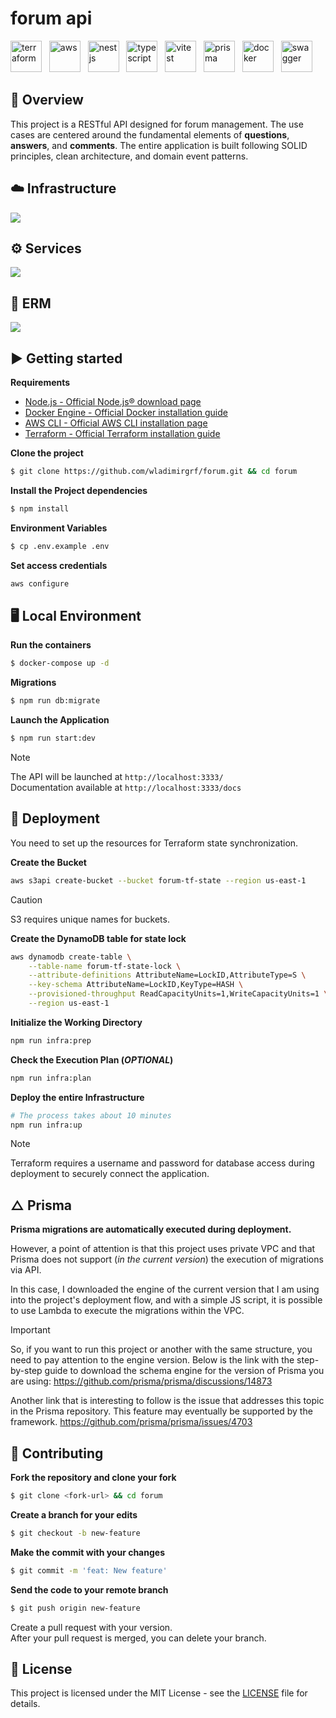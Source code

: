 # forum api

<p float="left">
  <img alt="terraform" src=".github/assets/terraform.svg" height="50"/> &nbsp;
  <img alt="aws" src=".github/assets/aws.svg" height="50" /> &nbsp;
  <img alt="nestjs" src=".github/assets/nestjs.svg" height="50"/> &nbsp;
  <img alt="typescript" src=".github/assets/typescript.svg" height="50"/> &nbsp;
  <img alt="vitest" src=".github/assets/vitest.svg" height="50"/> &nbsp;
  <img alt="prisma" src=".github/assets/prisma.svg" height="50"/> &nbsp;
  <img alt="docker" src=".github/assets/docker.svg" height="50"/> &nbsp;
  <img alt="swagger" src=".github/assets/swagger.svg" height="50"/> 
</p>

## 📃 Overview
This project is a RESTful API designed for forum management. The use cases are centered around the fundamental elements of __questions__, __answers__, and __comments__. The entire application is built following SOLID principles, clean architecture, and domain event patterns.

## ☁️ Infrastructure
![](.github/assets/infra.jpg)

## ⚙️ Services
![](.github/assets/api-docs.png)

## 🧱 ERM
![](.github/assets/erm-diagram.png)

## ▶️ Getting started

**Requirements**
- [Node.js - Official Node.js® download page](https://nodejs.org/en/download)
- [Docker Engine - Official Docker installation guide](https://docs.docker.com/engine/install)
- [AWS CLI - Official AWS CLI installation page](https://docs.aws.amazon.com/cli/latest/userguide/getting-started-install.html)
- [Terraform - Official Terraform installation guide](https://developer.hashicorp.com/terraform/tutorials/aws-get-started/install-cli)

**Clone the project**
```bash
$ git clone https://github.com/wladimirgrf/forum.git && cd forum
```

**Install the Project dependencies**
```bash
$ npm install
```

**Environment Variables**
```bash
$ cp .env.example .env
```

**Set access credentials**
```bash
aws configure
```

## 🖥️ Local Environment

**Run the containers**
```bash
$ docker-compose up -d
```

**Migrations**
```bash
$ npm run db:migrate
```

**Launch the Application**
```bash
$ npm run start:dev
```
>[!NOTE]
>The API will be launched at `http://localhost:3333/` <br>
>Documentation available at `http://localhost:3333/docs`

## 🚀 Deployment
You need to set up the resources for Terraform state synchronization.

**Create the Bucket**
```bash
aws s3api create-bucket --bucket forum-tf-state --region us-east-1
```

>[!CAUTION]
>S3 requires unique names for buckets.

**Create the DynamoDB table for state lock**
```bash
aws dynamodb create-table \
    --table-name forum-tf-state-lock \
    --attribute-definitions AttributeName=LockID,AttributeType=S \
    --key-schema AttributeName=LockID,KeyType=HASH \
    --provisioned-throughput ReadCapacityUnits=1,WriteCapacityUnits=1 \
    --region us-east-1
```

**Initialize the Working Directory**
```bash
npm run infra:prep
```

**Check the Execution Plan (_OPTIONAL_)**
```bash
npm run infra:plan
```

**Deploy the entire Infrastructure**
```bash
# The process takes about 10 minutes
npm run infra:up
```

>[!NOTE]
>Terraform requires a username and password for database access during deployment to securely connect the application.

## △ Prisma
__Prisma migrations are automatically executed during deployment.__

However, a point of attention is that this project uses private VPC and that Prisma does not support (_in the current version_) the execution of migrations via API. 

In this case, I downloaded the engine of the current version that I am using into the project's deployment flow, and with a simple JS script, it is possible to use Lambda to execute the migrations within the VPC.

>[!IMPORTANT]
>So, if you want to run this project or another with the same structure, you need to pay attention to the engine version. Below is the link with the step-by-step guide to download the schema engine for the version of Prisma you are using:
> https://github.com/prisma/prisma/discussions/14873

Another link that is interesting to follow is the issue that addresses this topic in the Prisma repository. This feature may eventually be supported by the framework.
https://github.com/prisma/prisma/issues/4703

## 🤝 Contributing

**Fork the repository and clone your fork**

```bash
$ git clone <fork-url> && cd forum
```

**Create a branch for your edits**
```bash
$ git checkout -b new-feature
```

**Make the commit with your changes**
```bash
$ git commit -m 'feat: New feature'
```

**Send the code to your remote branch**
```bash
$ git push origin new-feature
```

Create a pull request with your version. <br>
After your pull request is merged, you can delete your branch.


## 📝 License

This project is licensed under the MIT License - see the [LICENSE](LICENSE) file for details.